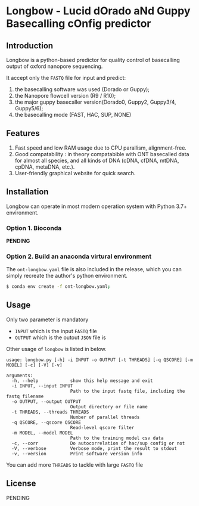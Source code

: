 # Longbow - Lucid dOrado aNd Guppy Basecalling cOnfig predictor

## Introduction
Longbow is a python-based predictor for quality control of basecalling output of oxford nanopore sequencing.

It accept only the `FASTQ` file for input and predict:
1. the basecalling software was used (Dorado or Guppy);
2. the Nanopore flowcell version (R9 / R10);
3. the major guppy basecaller version(Dorado0, Guppy2, Guppy3/4, Guppy5/6);
4. the basecalling mode (FAST, HAC, SUP, NONE)


## Features
1. Fast speed and low RAM usage due to CPU parallism, alignment-free.
2. Good compatability : in theory compatabible with ONT basecalled data for almost all species, and all kinds of DNA (cDNA, cfDNA, mtDNA, cpDNA, metaDNA, etc.).
3. User-friendly graphical website for quick search.


## Installation
Longbow can operate in most modern operation system with Python 3.7+ environment. 
### Option 1. Bioconda
__PENDING__


### Option 2. Build an anaconda virtural environment
The `ont-longbow.yaml` file is also included in the release, which you can simply recreate the author's python environment.
```bash
$ conda env create -f ont-longbow.yaml;
```





## Usage
Only two parameter is mandatory 
- `INPUT` which is the input `FASTQ` file
- `OUTPUT` which is the outout `JSON` file is


Other usage of `longbow` is listed in below. 
```
usage: longbow.py [-h] -i INPUT -o OUTPUT [-t THREADS] [-q QSCORE] [-m MODEL] [-c] [-V] [-v]

arguments:
  -h, --help            show this help message and exit
  -i INPUT, --input INPUT
                        Path to the input fastq file, including the fastq filename
  -o OUTPUT, --output OUTPUT
                        Output directory or file name
  -t THREADS, --threads THREADS
                        Number of parallel threads
  -q QSCORE, --qscore QSCORE
                        Read-level qscore filter
  -m MODEL, --model MODEL
                        Path to the training model csv data
  -c, --corr            Do autocorrelation of hac/sup config or not
  -V, --verbose         Verbose mode, print the result to stdout
  -v, --version         Print software version info
```
You can add more `THREADS` to tackle with large `FASTQ` file

## License
PENDING



